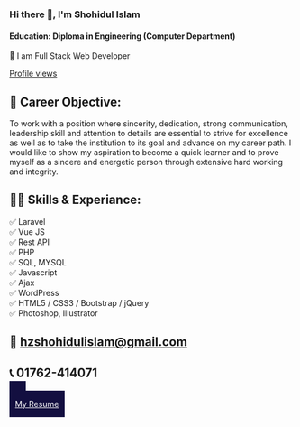 ### Hi there 👋, I'm Shohidul Islam
#### Education: Diploma in Engineering (Computer Department)
<p>
👑 I am Full Stack Web Developer <br> 

[Profile views](https://gpvc.arturio.dev/hzshohidul)

## 🚀 Career Objective:
To work with a position where sincerity, dedication, strong communication, leadership skill and attention to details are essential to strive for excellence as well as to take the institution to its goal and advance on my career path. I would like to show my aspiration to become a quick learner and to prove myself as a sincere and energetic person through extensive hard working and integrity.

## 👨‍💻 Skills & Experiance:
✅ Laravel <br> 
✅ Vue JS <br>
✅ Rest API <br>
✅ PHP <br>
✅ SQL, MYSQL <br>
✅ Javascript <br>
✅ Ajax <br>
✅ WordPress <br>
✅ HTML5 / CSS3 / Bootstrap / jQuery <br>
✅ Photoshop, Illustrator <br>

## 📧 hzshohidulislam@gmail.com
## 📞 01762-414071
  <a href="https://drive.google.com/file/d/1bNLctRHrAFxclvO4P15ra3-itFSqfItT/view?usp=sharing" target="_blank" style="background-color:#130f40; color: #fff; text-align: center; padding: 15px 10px;">
 #
 </a> <br >

<a href="https://drive.google.com/file/d/1CdmsF5gps8xVd2WtxcY2khDy2iAIgSQm/view?usp=sharing" target="_blank" style="background-color:#130f40; color: #fff; text-align: center; padding: 15px 10px;">
 My Resume
 </a>
